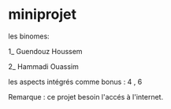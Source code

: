 # miniprojet

les binomes:

1_ Guendouz Houssem

2_ Hammadi Ouassim

les aspects intégrés comme bonus : 4 , 6


Remarque : ce projet besoin l'accés à l'internet.

